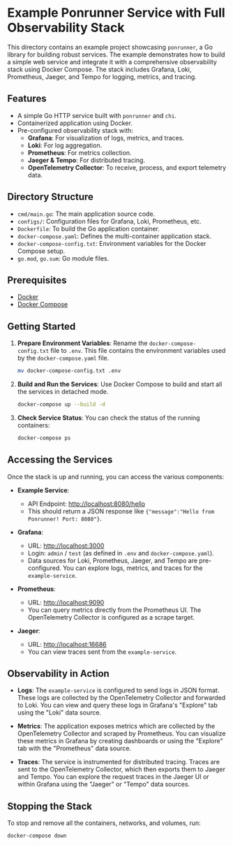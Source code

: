 # Example Ponrunner Service with Full Observability Stack

This directory contains an example project showcasing `ponrunner`, a Go library for building robust services. The example demonstrates how to build a simple web service and integrate it with a comprehensive observability stack using Docker Compose. The stack includes Grafana, Loki, Prometheus, Jaeger, and Tempo for logging, metrics, and tracing.

## Features

- A simple Go HTTP service built with `ponrunner` and `chi`.
- Containerized application using Docker.
- Pre-configured observability stack with:
    - **Grafana**: For visualization of logs, metrics, and traces.
    - **Loki**: For log aggregation.
    - **Prometheus**: For metrics collection.
    - **Jaeger & Tempo**: For distributed tracing.
    - **OpenTelemetry Collector**: To receive, process, and export telemetry data.

## Directory Structure

- `cmd/main.go`: The main application source code.
- `configs/`: Configuration files for Grafana, Loki, Prometheus, etc.
- `Dockerfile`: To build the Go application container.
- `docker-compose.yaml`: Defines the multi-container application stack.
- `docker-compose-config.txt`: Environment variables for the Docker Compose setup.
- `go.mod`, `go.sum`: Go module files.

## Prerequisites

- [Docker](https://www.docker.com/get-started)
- [Docker Compose](https://docs.docker.com/compose/install/)

## Getting Started

1.  **Prepare Environment Variables**:
    Rename the `docker-compose-config.txt` file to `.env`. This file contains the environment variables used by the `docker-compose.yaml` file.

    ```bash
    mv docker-compose-config.txt .env
    ```

2.  **Build and Run the Services**:
    Use Docker Compose to build and start all the services in detached mode.

    ```bash
    docker-compose up --build -d
    ```

3.  **Check Service Status**:
    You can check the status of the running containers:

    ```bash
    docker-compose ps
    ```

## Accessing the Services

Once the stack is up and running, you can access the various components:

-   **Example Service**:
    -   API Endpoint: [http://localhost:8080/hello](http://localhost:8080/hello)
    -   This should return a JSON response like `{"message":"Hello from Ponrunner! Port: 8080"}`.

-   **Grafana**:
    -   URL: [http://localhost:3000](http://localhost:3000)
    -   Login: `admin` / `test` (as defined in `.env` and `docker-compose.yaml`).
    -   Data sources for Loki, Prometheus, Jaeger, and Tempo are pre-configured. You can explore logs, metrics, and traces for the `example-service`.

-   **Prometheus**:
    -   URL: [http://localhost:9090](http://localhost:9090)
    -   You can query metrics directly from the Prometheus UI. The OpenTelemetry Collector is configured as a scrape target.

-   **Jaeger**:
    -   URL: [http://localhost:16686](http://localhost:16686)
    -   You can view traces sent from the `example-service`.

## Observability in Action

-   **Logs**: The `example-service` is configured to send logs in JSON format. These logs are collected by the OpenTelemetry Collector and forwarded to Loki. You can view and query these logs in Grafana's "Explore" tab using the "Loki" data source.

-   **Metrics**: The application exposes metrics which are collected by the OpenTelemetry Collector and scraped by Prometheus. You can visualize these metrics in Grafana by creating dashboards or using the "Explore" tab with the "Prometheus" data source.

-   **Traces**: The service is instrumented for distributed tracing. Traces are sent to the OpenTelemetry Collector, which then exports them to Jaeger and Tempo. You can explore the request traces in the Jaeger UI or within Grafana using the "Jaeger" or "Tempo" data sources.

## Stopping the Stack

To stop and remove all the containers, networks, and volumes, run:

```bash
docker-compose down
```
